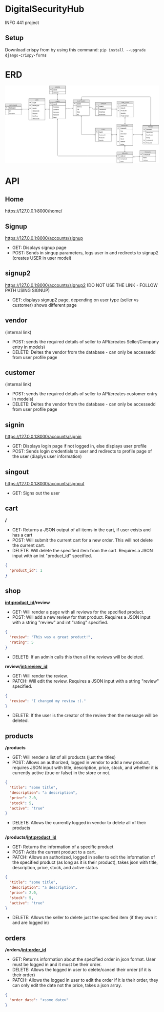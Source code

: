 # DigitalSecurityHub
INFO 441 project

## Setup
Download crispy from by using this command:
`pip install --upgrade django-crispy-forms`

# ERD
![ERD](https://github.com/vineethsai/DigitalSecurityHub/blob/master/media/Project%20ERD.png)

# API

## Home
https://127.0.0.1:8000/home/

## Signup 
https://127.0.0.1:8000/accounts/signup
- GET: Displays signup page
- POST: Sends in singup parameters, logs user in and redirects to signup2 (creates USER in user model)

## signup2 
https://127.0.0.1:8000/accounts/signup2 (DO NOT USE THE LINK - FOLLOW PATH USING SIGNUP)
- GET: displays signup2 page, depending on user type (seller vs customer) shows different page

## vendor 
(internal link)
- POST: sends the required details of seller to API(creates Seller/Company entry in models)
- DELETE: Deltes the vendor from the database - can only be accessedd from user profile page

## customer 
(internal link)
- POST: sends the required details of seller to API(creates customer entry in models)
- DELETE: Deltes the vendor from the database - can only be accessedd from user profile page

## signin 
https://127.0.0.1:8000/accounts/signin
- GET: Displays login page if not logged in, else displays user profile
- POST: Sends login credentials to user and redirects to profile page of the user (diaplys user information)

## singout 
https://127.0.0.1:8000/accounts/signout
- GET: Signs out the user

## cart
**/**
- GET: Returns a JSON output of all items in the cart, if user exists and has a cart
- POST: Will submit the current cart for a new order. This will not delete the current cart.
- DELETE: Will delete the specified item from the cart. Requires a JSON input with an int "product_id" specified.
```json
{
  "product_id": 1
}
```

## shop
**<int:product_id>/review**
- GET: Will render a page with all reviews for the specified product.
- POST: Will add a new review for that product. Requires a JSON input with a string "review" and int "rating" specified.
```json
{
  "review": "This was a great product!",
  "rating": 5
}
```
- DELETE: If an admin calls this then all the reviews will be deleted.

**review/<int:review_id>**
- GET: Will render the review.
- PATCH: Will edit the review. Requires a JSON input with a string "review" specified.
```json
{
  "review": "I changed my review :)."
}
```
- DELETE: If the user is the creator of the review then the message will be deleted.

## products
**/products**
- GET: Will render a list of all products (just the titles)
- POST: Allows an authorized, logged in vendor to add a new product, requires JSON input with title, description, price, stock, and whether it is currently active (true or false) in the store or not.
```json
{
  "title": "some title",
  "description": "a description",
  "price": 2.0,
  "stock": 5,
  "active": "true"
}
```
- DELETE: Allows the currently logged in vendor to delete all of their products

**/products/<int:product_id>**
- GET: Returns the information of a specific product 
- POST: Adds the current product to a cart.
- PATCH: Allows an authorized, logged in seller to edit the information of the specified product (as long as it is their product), takes json with title, description, price, stock, and active status
```json
{
  "title": "some title",
  "description": "a description",
  "price": 2.0,
  "stock": 5,
  "active": "true"
}
```
- DELETE: Allows the seller to delete just the specified item (if they own it and are logged in)

## orders
**/orders/<int:order_id>**
- GET: Returns information about the specified order in json format.  User must be logged in and it must be their order.
- DELETE: Allows the logged in user to delete/cancel their order (if it is their order)
- PATCH: Allows the logged in user to edit the order if it is their order, they can only edit the date not the price, takes a json array.
```json
{
  "order_date": "<some date>"
}
```


